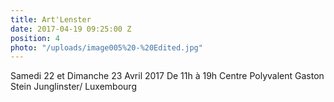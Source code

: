 ```yaml
---
title: Art'Lenster
date: 2017-04-19 09:25:00 Z
position: 4
photo: "/uploads/image005%20-%20Edited.jpg"
---
```


Samedi 22 et Dimanche 23 Avril 2017
De 11h à 19h
Centre Polyvalent Gaston Stein
Junglinster/ Luxembourg